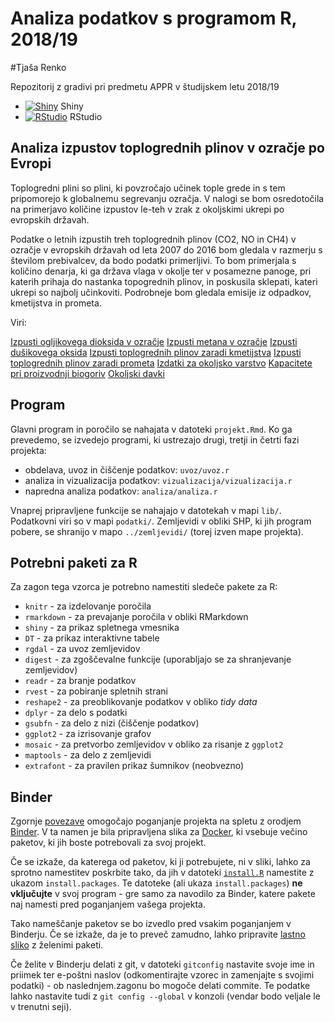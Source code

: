 # Analiza podatkov s programom R, 2018/19

#Tjaša Renko

Repozitorij z gradivi pri predmetu APPR v študijskem letu 2018/19

* [![Shiny](http://mybinder.org/badge.svg)](http://beta.mybinder.org/v2/gh/RenkoT97/APPR-2018-19/master?urlpath=shiny/APPR-2018-19/projekt.Rmd) Shiny
* [![RStudio](http://mybinder.org/badge.svg)](http://beta.mybinder.org/v2/gh/RenkoT97/APPR-2018-19/master?urlpath=rstudio) RStudio

## Analiza izpustov toplogrednih plinov v ozračje po Evropi

Toplogredni plini so plini, ki povzročajo učinek tople grede in s tem pripomorejo k globalnemu segrevanju ozračja. V nalogi se bom osredotočila na primerjavo količine izpustov le-teh v zrak z okoljskimi ukrepi po evropskih državah. 

Podatke o letnih izpustih treh toplogrednih plinov (CO2, NO in CH4) v ozračje v evropskih državah od leta 2007 do 2016 bom gledala v razmerju s številom prebivalcev, da bodo podatki primerljivi. To bom primerjala s količino denarja, ki ga država vlaga v okolje ter v posamezne panoge, pri katerih prihaja do nastanka topogrednih plinov, in poskusila sklepati, kateri ukrepi so najbolj učinkoviti. Podrobneje bom gledala emisije iz odpadkov, kmetijstva in prometa.

Viri:

[Izpusti ogljikovega dioksida v ozračje](http://appsso.eurostat.ec.europa.eu/nui/show.do?dataset=env_ac_ainah_r2&lang=en)
[Izpusti metana v ozračje](http://appsso.eurostat.ec.europa.eu/nui/submitViewTableAction.do)
[Izpusti dušikovega oksida](http://appsso.eurostat.ec.europa.eu/nui/submitViewTableAction.do)
[Izpusti toplogrednih plinov zaradi kmetijstva](https://ec.europa.eu/eurostat/tgm/table.do?tab=table&init=1&language=en&pcode=tai08&plugin=1)
[Izpusti toplogrednih plinov zaradi prometa](https://ec.europa.eu/eurostat/tgm/table.do?tab=table&init=1&language=en&pcode=t2020_rk300&plugin=1)
[Izdatki za okoljsko varstvo](https://ec.europa.eu/eurostat/tgm/refreshTableAction.do?tab=table&plugin=1&pcode=ten00049&language=en)
[Kapacitete pri proizvodnji biogoriv](http://appsso.eurostat.ec.europa.eu/nui/show.do?dataset=nrg_114a&lang=en)
[Okoljski davki](http://appsso.eurostat.ec.europa.eu/nui/show.do?dataset=env_ac_taxind2&lang=en)

## Program

Glavni program in poročilo se nahajata v datoteki `projekt.Rmd`.
Ko ga prevedemo, se izvedejo programi, ki ustrezajo drugi, tretji in četrti fazi projekta:

* obdelava, uvoz in čiščenje podatkov: `uvoz/uvoz.r`
* analiza in vizualizacija podatkov: `vizualizacija/vizualizacija.r`
* napredna analiza podatkov: `analiza/analiza.r`

Vnaprej pripravljene funkcije se nahajajo v datotekah v mapi `lib/`.
Podatkovni viri so v mapi `podatki/`.
Zemljevidi v obliki SHP, ki jih program pobere,
se shranijo v mapo `../zemljevidi/` (torej izven mape projekta).

## Potrebni paketi za R

Za zagon tega vzorca je potrebno namestiti sledeče pakete za R:

* `knitr` - za izdelovanje poročila
* `rmarkdown` - za prevajanje poročila v obliki RMarkdown
* `shiny` - za prikaz spletnega vmesnika
* `DT` - za prikaz interaktivne tabele
* `rgdal` - za uvoz zemljevidov
* `digest` - za zgoščevalne funkcije (uporabljajo se za shranjevanje zemljevidov)
* `readr` - za branje podatkov
* `rvest` - za pobiranje spletnih strani
* `reshape2` - za preoblikovanje podatkov v obliko *tidy data*
* `dplyr` - za delo s podatki
* `gsubfn` - za delo z nizi (čiščenje podatkov)
* `ggplot2` - za izrisovanje grafov
* `mosaic` - za pretvorbo zemljevidov v obliko za risanje z `ggplot2`
* `maptools` - za delo z zemljevidi
* `extrafont` - za pravilen prikaz šumnikov (neobvezno)

## Binder

Zgornje [povezave](#analiza-podatkov-s-programom-r-201819)
omogočajo poganjanje projekta na spletu z orodjem [Binder](https://mybinder.org/).
V ta namen je bila pripravljena slika za [Docker](https://www.docker.com/),
ki vsebuje večino paketov, ki jih boste potrebovali za svoj projekt.

Če se izkaže, da katerega od paketov, ki ji potrebujete, ni v sliki,
lahko za sprotno namestitev poskrbite tako,
da jih v datoteki [`install.R`](install.R) namestite z ukazom `install.packages`.
Te datoteke (ali ukaza `install.packages`) **ne vključujte** v svoj program -
gre samo za navodilo za Binder, katere pakete naj namesti pred poganjanjem vašega projekta.

Tako nameščanje paketov se bo izvedlo pred vsakim poganjanjem v Binderju.
Če se izkaže, da je to preveč zamudno,
lahko pripravite [lastno sliko](https://github.com/jaanos/APPR-docker) z želenimi paketi.

Če želite v Binderju delati z git,
v datoteki `gitconfig` nastavite svoje ime in priimek ter e-poštni naslov
(odkomentirajte vzorec in zamenjajte s svojimi podatki) -
ob naslednjem.zagonu bo mogoče delati commite.
Te podatke lahko nastavite tudi z `git config --global` v konzoli
(vendar bodo veljale le v trenutni seji).

